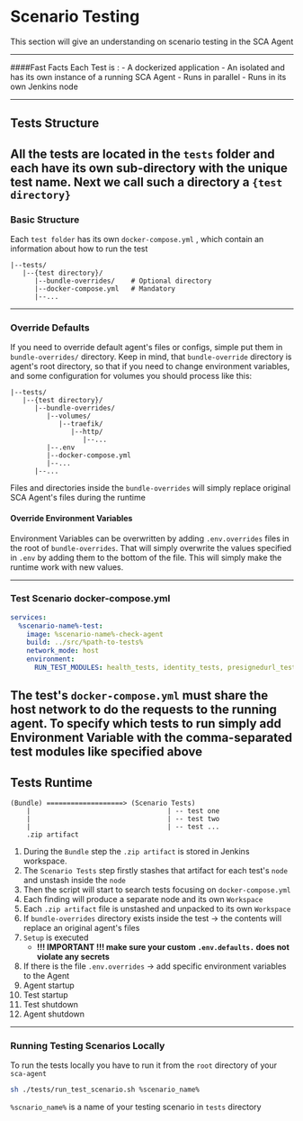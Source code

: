 # Scenario Testing

This section will give an understanding on scenario testing in the SCA Agent

---
####Fast Facts
    Each Test is :
    - A dockerized application
    - An isolated and has its own instance of a running SCA Agent
    - Runs in parallel
    - Runs in its own Jenkins node
___

## Tests Structure
All the tests are located in the `tests` folder and each have its own sub-directory with the **unique** test name.
Next we call such a directory a `{test directory}`
---
### Basic Structure
Each `test folder` has its own `docker-compose.yml` , which contain an information about how to run the test

```
|--tests/
   |--{test directory}/
      |--bundle-overrides/    # Optional directory
      |--docker-compose.yml   # Mandatory
      |--...
```

___
### Override Defaults
If you need to override default agent's files or configs, simple put them in `bundle-overrides/` directory.
Keep in mind, that `bundle-override` directory is agent's root directory, so that if you need to change environment 
variables, and some configuration for volumes you should process like this:
```
|--tests/
   |--{test directory}/
      |--bundle-overrides/
         |--volumes/
            |--traefik/
               |--http/
                  |--...
         |--.env
         |--docker-compose.yml
         |--...
      |--...
```

Files and directories inside the `bundle-overrides` will simply replace original SCA Agent's files during the runtime

#### Override Environment Variables
Environment Variables can be overwritten by adding `.env.overrides` files in the root of `bundle-overrides`. 
That will simply overwrite the values specified in `.env` by adding them to the bottom of the file. This will simply make
the runtime work with new values.
___

### Test Scenario docker-compose.yml

```yml
services:
  %scenario-name%-test:
    image: %scenario-name%-check-agent
    build: ../src/%path-to-tests%
    network_mode: host
    environment:
      RUN_TEST_MODULES: health_tests, identity_tests, presignedurl_tests
```
The test's `docker-compose.yml` must share the host network to do the requests to the running agent.
To specify which tests to run simply add Environment Variable with the comma-separated test modules like specified above
---

## Tests Runtime

```
(Bundle) ===================> (Scenario Tests)
    |                                  | -- test one
    |                                  | -- test two
    |                                  | -- test ...
    .zip artifact
```

1. During the `Bundle` step the `.zip artifact` is stored in Jenkins workspace. 
1. The `Scenario Tests` step firstly stashes that artifact for each test's `node` and unstash inside the `node` 
1. Then the script will start to search tests focusing on `docker-compose.yml`
1. Each finding will produce a separate node and its own `Workspace`
1. Each `.zip artifact` file is unstashed and unpacked to its own `Workspace`
1. If `bundle-overrides` directory exists inside the test -> the contents will replace an original agent's files
1. `Setup` is executed
    - **!!! IMPORTANT !!! make sure your custom `.env.defaults.` does not violate any secrets**
1. If there is the file `.env.overrides` -> add specific environment variables to the Agent
1. Agent startup
1. Test startup 
1. Test shutdown
1. Agent shutdown
___

### Running Testing Scenarios Locally

To run the tests locally you have to run it from the `root` directory of your `sca-agent`

```sh
sh ./tests/run_test_scenario.sh %scenario_name%
```

`%scnario_name%` is a name of your testing scenario in `tests` directory